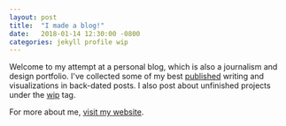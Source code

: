 ```yaml
---
layout: post
title:  "I made a blog!"
date:   2018-01-14 12:30:00 -0800
categories: jekyll profile wip
---
```

Welcome to my attempt at a personal blog, which is also a journalism and design portfolio. I've collected some of my best [published][published] writing and visualizations in back-dated posts. I also post about unfinished projects under the [wip][wip] tag. 

For more about me, [visit my website][here].

[here]: https://rosiecima.com
[published]: #
[wip]: {{site.baseurl}}/category/wip.html

